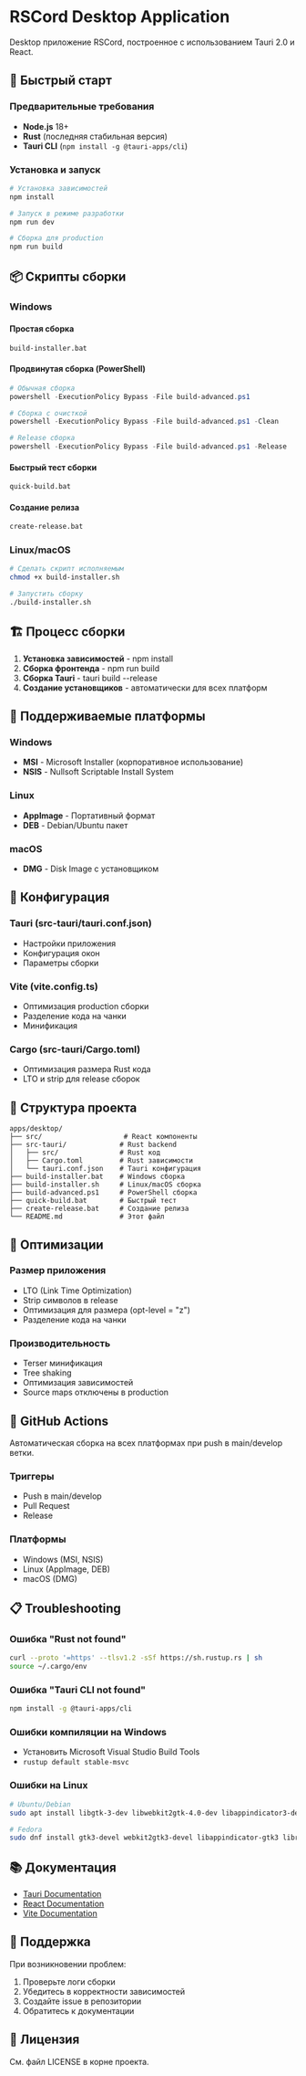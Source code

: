# RSCord Desktop Application

Desktop приложение RSCord, построенное с использованием Tauri 2.0 и React.

## 🚀 Быстрый старт

### Предварительные требования

- **Node.js** 18+ 
- **Rust** (последняя стабильная версия)
- **Tauri CLI** (`npm install -g @tauri-apps/cli`)

### Установка и запуск

```bash
# Установка зависимостей
npm install

# Запуск в режиме разработки
npm run dev

# Сборка для production
npm run build
```

## 📦 Скрипты сборки

### Windows

#### Простая сборка
```cmd
build-installer.bat
```

#### Продвинутая сборка (PowerShell)
```powershell
# Обычная сборка
powershell -ExecutionPolicy Bypass -File build-advanced.ps1

# Сборка с очисткой
powershell -ExecutionPolicy Bypass -File build-advanced.ps1 -Clean

# Release сборка
powershell -ExecutionPolicy Bypass -File build-advanced.ps1 -Release
```

#### Быстрый тест сборки
```cmd
quick-build.bat
```

#### Создание релиза
```cmd
create-release.bat
```

### Linux/macOS

```bash
# Сделать скрипт исполняемым
chmod +x build-installer.sh

# Запустить сборку
./build-installer.sh
```

## 🏗️ Процесс сборки

1. **Установка зависимостей** - npm install
2. **Сборка фронтенда** - npm run build
3. **Сборка Tauri** - tauri build --release
4. **Создание установщиков** - автоматически для всех платформ

## 📱 Поддерживаемые платформы

### Windows
- **MSI** - Microsoft Installer (корпоративное использование)
- **NSIS** - Nullsoft Scriptable Install System

### Linux
- **AppImage** - Портативный формат
- **DEB** - Debian/Ubuntu пакет

### macOS
- **DMG** - Disk Image с установщиком

## 🔧 Конфигурация

### Tauri (src-tauri/tauri.conf.json)
- Настройки приложения
- Конфигурация окон
- Параметры сборки

### Vite (vite.config.ts)
- Оптимизация production сборки
- Разделение кода на чанки
- Минификация

### Cargo (src-tauri/Cargo.toml)
- Оптимизация размера Rust кода
- LTO и strip для release сборок

## 📁 Структура проекта

```
apps/desktop/
├── src/                    # React компоненты
├── src-tauri/             # Rust backend
│   ├── src/               # Rust код
│   ├── Cargo.toml         # Rust зависимости
│   └── tauri.conf.json    # Tauri конфигурация
├── build-installer.bat    # Windows сборка
├── build-installer.sh     # Linux/macOS сборка
├── build-advanced.ps1     # PowerShell сборка
├── quick-build.bat        # Быстрый тест
├── create-release.bat     # Создание релиза
└── README.md              # Этот файл
```

## 🎯 Оптимизации

### Размер приложения
- LTO (Link Time Optimization)
- Strip символов в release
- Оптимизация для размера (opt-level = "z")
- Разделение кода на чанки

### Производительность
- Terser минификация
- Tree shaking
- Оптимизация зависимостей
- Source maps отключены в production

## 🚀 GitHub Actions

Автоматическая сборка на всех платформах при push в main/develop ветки.

### Триггеры
- Push в main/develop
- Pull Request
- Release

### Платформы
- Windows (MSI, NSIS)
- Linux (AppImage, DEB)
- macOS (DMG)

## 📋 Troubleshooting

### Ошибка "Rust not found"
```bash
curl --proto '=https' --tlsv1.2 -sSf https://sh.rustup.rs | sh
source ~/.cargo/env
```

### Ошибка "Tauri CLI not found"
```bash
npm install -g @tauri-apps/cli
```

### Ошибки компиляции на Windows
- Установить Microsoft Visual Studio Build Tools
- `rustup default stable-msvc`

### Ошибки на Linux
```bash
# Ubuntu/Debian
sudo apt install libgtk-3-dev libwebkit2gtk-4.0-dev libappindicator3-dev librsvg2-dev

# Fedora
sudo dnf install gtk3-devel webkit2gtk3-devel libappindicator-gtk3 librsvg2-devel
```

## 📚 Документация

- [Tauri Documentation](https://tauri.app/)
- [React Documentation](https://react.dev/)
- [Vite Documentation](https://vitejs.dev/)

## 🤝 Поддержка

При возникновении проблем:
1. Проверьте логи сборки
2. Убедитесь в корректности зависимостей
3. Создайте issue в репозитории
4. Обратитесь к документации

## 📄 Лицензия

См. файл LICENSE в корне проекта.
